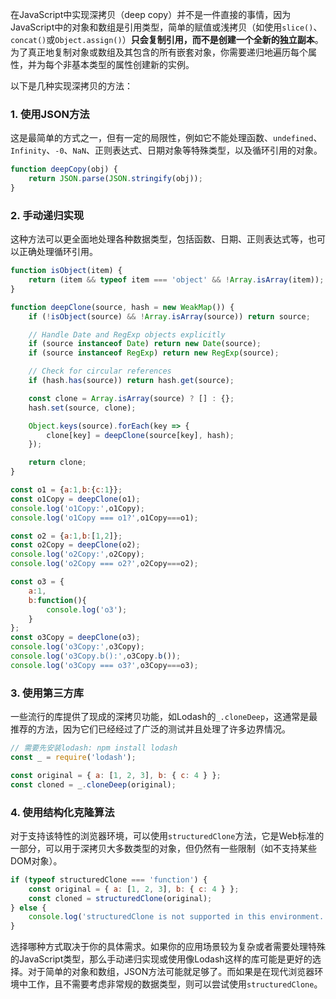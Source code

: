 
在JavaScript中实现深拷贝（deep copy）并不是一件直接的事情，因为JavaScript中的对象和数组是引用类型，简单的赋值或浅拷贝（如使用`slice()`、`concat()`或`Object.assign()`）**只会复制引用，而不是创建一个全新的独立副本**。为了真正地复制对象或数组及其包含的所有嵌套对象，你需要递归地遍历每个属性，并为每个非基本类型的属性创建新的实例。

以下是几种实现深拷贝的方法：

### 1. 使用JSON方法
这是最简单的方式之一，但有一定的局限性，例如它不能处理函数、`undefined`、`Infinity`、`-0`、`NaN`、正则表达式、日期对象等特殊类型，以及循环引用的对象。

```javascript
function deepCopy(obj) {
    return JSON.parse(JSON.stringify(obj));
}
```

### 2. 手动递归实现
这种方法可以更全面地处理各种数据类型，包括函数、日期、正则表达式等，也可以正确处理循环引用。

```javascript
function isObject(item) {
    return (item && typeof item === 'object' && !Array.isArray(item));
}

function deepClone(source, hash = new WeakMap()) {
    if (!isObject(source) && !Array.isArray(source)) return source;

    // Handle Date and RegExp objects explicitly
    if (source instanceof Date) return new Date(source);
    if (source instanceof RegExp) return new RegExp(source);

    // Check for circular references
    if (hash.has(source)) return hash.get(source);

    const clone = Array.isArray(source) ? [] : {};
    hash.set(source, clone);

    Object.keys(source).forEach(key => {
        clone[key] = deepClone(source[key], hash);
    });

    return clone;
}

const o1 = {a:1,b:{c:1}};
const o1Copy = deepClone(o1);
console.log('o1Copy:',o1Copy);
console.log('o1Copy === o1?',o1Copy===o1);

const o2 = {a:1,b:[1,2]};
const o2Copy = deepClone(o2);
console.log('o2Copy:',o2Copy);
console.log('o2Copy === o2?',o2Copy===o2);

const o3 = {
	a:1,
	b:function(){
		console.log('o3');
	}
};
const o3Copy = deepClone(o3);
console.log('o3Copy:',o3Copy);
console.log('o3Copy.b():',o3Copy.b());
console.log('o3Copy === o3?',o3Copy===o3);
```

### 3. 使用第三方库
一些流行的库提供了现成的深拷贝功能，如Lodash的`_.cloneDeep`，这通常是最推荐的方法，因为它们已经经过了广泛的测试并且处理了许多边界情况。

```javascript
// 需要先安装lodash: npm install lodash
const _ = require('lodash');

const original = { a: [1, 2, 3], b: { c: 4 } };
const cloned = _.cloneDeep(original);
```

### 4. 使用结构化克隆算法
对于支持该特性的浏览器环境，可以使用`structuredClone`方法，它是Web标准的一部分，可以用于深拷贝大多数类型的对象，但仍然有一些限制（如不支持某些DOM对象）。

```javascript
if (typeof structuredClone === 'function') {
    const original = { a: [1, 2, 3], b: { c: 4 } };
    const cloned = structuredClone(original);
} else {
    console.log('structuredClone is not supported in this environment.');
}
```

选择哪种方式取决于你的具体需求。如果你的应用场景较为复杂或者需要处理特殊的JavaScript类型，那么手动递归实现或使用像Lodash这样的库可能是更好的选择。对于简单的对象和数组，JSON方法可能就足够了。而如果是在现代浏览器环境中工作，且不需要考虑非常规的数据类型，则可以尝试使用`structuredClone`。